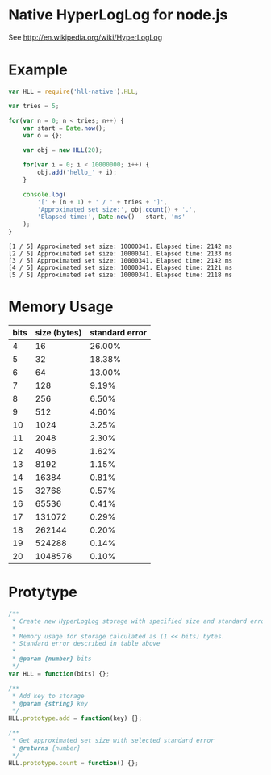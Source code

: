 # Native HyperLogLog for node.js

See http://en.wikipedia.org/wiki/HyperLogLog

Example
==

```js
var HLL = require('hll-native').HLL;

var tries = 5;

for(var n = 0; n < tries; n++) {
	var start = Date.now();
	var o = {};

	var obj = new HLL(20);

	for(var i = 0; i < 10000000; i++) {
		obj.add('hello_' + i);
	}

	console.log(
		'[' + (n + 1) + ' / ' + tries + ']',
		'Approximated set size:', obj.count() + '.',
		'Elapsed time:', Date.now() - start, 'ms'
	);
}
```
```
[1 / 5] Approximated set size: 10000341. Elapsed time: 2142 ms
[2 / 5] Approximated set size: 10000341. Elapsed time: 2133 ms
[3 / 5] Approximated set size: 10000341. Elapsed time: 2142 ms
[4 / 5] Approximated set size: 10000341. Elapsed time: 2121 ms
[5 / 5] Approximated set size: 10000341. Elapsed time: 2118 ms
```

Memory Usage
==

|bits|size (bytes) | standard error  |
|----|---------|--------|
|  4 |      16 | 26.00% |
|  5 |      32 | 18.38% |
|  6 |      64 | 13.00% |
|  7 |     128 |  9.19% |
|  8 |     256 |  6.50% |
|  9 |     512 |  4.60% |
| 10 |    1024 |  3.25% |
| 11 |    2048 |  2.30% |
| 12 |    4096 |  1.62% |
| 13 |    8192 |  1.15% |
| 14 |   16384 |  0.81% |
| 15 |   32768 |  0.57% |
| 16 |   65536 |  0.41% |
| 17 |  131072 |  0.29% |
| 18 |  262144 |  0.20% |
| 19 |  524288 |  0.14% |
| 20 | 1048576 |  0.10% |

Protytype
==
```js
/**
 * Create new HyperLogLog storage with specified size and standard error.
 *
 * Memory usage for storage calculated as (1 << bits) bytes.
 * Standard error described in table above
 *
 * @param {number} bits
 */
var HLL = function(bits) {};

/**
 * Add key to storage
 * @param {string} key
 */
HLL.prototype.add = function(key) {};

/**
 * Get approximated set size with selected standard error
 * @returns {number}
 */
HLL.prototype.count = function() {};
```
